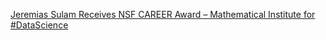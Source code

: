 [Jeremias Sulam Receives NSF CAREER Award – Mathematical Institute for #DataScience](https://qi.tc/qi/120692)